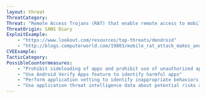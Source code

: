 ```yaml
---
layout: threat
ThreatCategory:
Threat: "Remote Access Trojans (RAT) that enable remote access to mobile device capabilities by an attacker."
ThreatOrigin: SANS Diary
ExploitExample:
    - "https://www.lookout.com/resources/top-threats/dendroid"
    - "http://blogs.computerworld.com/19803/mobile_rat_attack_makes_android_the_ultimate_spy_tool"
CVEExample:
TacticCategory:
PossibleCountermeasures:
    - "Prohibit sideloading of apps and prohibit use of unauthorized app stores"
    - "Use Android Verify Apps feature to identify harmful apps"
    - "Perform application vetting to identify inappropriate behaviors by apps including permission requests made by the apps"
    - "Use application threat intelligence data about potential risks associated with apps installed on devices"
---
```

